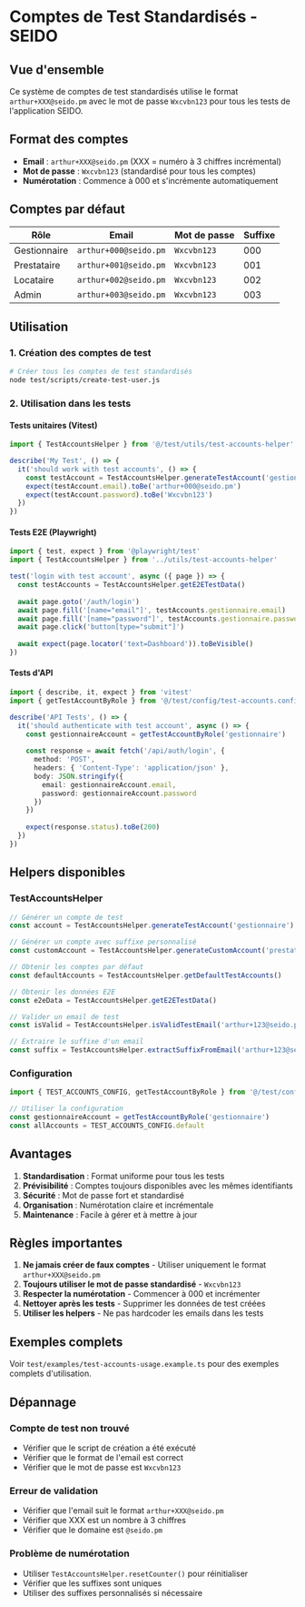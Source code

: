 # Comptes de Test Standardisés - SEIDO

## Vue d'ensemble

Ce système de comptes de test standardisés utilise le format `arthur+XXX@seido.pm` avec le mot de passe `Wxcvbn123` pour tous les tests de l'application SEIDO.

## Format des comptes

- **Email** : `arthur+XXX@seido.pm` (XXX = numéro à 3 chiffres incrémental)
- **Mot de passe** : `Wxcvbn123` (standardisé pour tous les comptes)
- **Numérotation** : Commence à 000 et s'incrémente automatiquement

## Comptes par défaut

| Rôle | Email | Mot de passe | Suffixe |
|------|-------|--------------|---------|
| Gestionnaire | `arthur+000@seido.pm` | `Wxcvbn123` | 000 |
| Prestataire | `arthur+001@seido.pm` | `Wxcvbn123` | 001 |
| Locataire | `arthur+002@seido.pm` | `Wxcvbn123` | 002 |
| Admin | `arthur+003@seido.pm` | `Wxcvbn123` | 003 |

## Utilisation

### 1. Création des comptes de test

```bash
# Créer tous les comptes de test standardisés
node test/scripts/create-test-user.js
```

### 2. Utilisation dans les tests

#### Tests unitaires (Vitest)

```typescript
import { TestAccountsHelper } from '@/test/utils/test-accounts-helper'

describe('My Test', () => {
  it('should work with test accounts', () => {
    const testAccount = TestAccountsHelper.generateTestAccount('gestionnaire')
    expect(testAccount.email).toBe('arthur+000@seido.pm')
    expect(testAccount.password).toBe('Wxcvbn123')
  })
})
```

#### Tests E2E (Playwright)

```typescript
import { test, expect } from '@playwright/test'
import { TestAccountsHelper } from '../utils/test-accounts-helper'

test('login with test account', async ({ page }) => {
  const testAccounts = TestAccountsHelper.getE2ETestData()
  
  await page.goto('/auth/login')
  await page.fill('[name="email"]', testAccounts.gestionnaire.email)
  await page.fill('[name="password"]', testAccounts.gestionnaire.password)
  await page.click('button[type="submit"]')
  
  await expect(page.locator('text=Dashboard')).toBeVisible()
})
```

#### Tests d'API

```typescript
import { describe, it, expect } from 'vitest'
import { getTestAccountByRole } from '@/test/config/test-accounts.config'

describe('API Tests', () => {
  it('should authenticate with test account', async () => {
    const gestionnaireAccount = getTestAccountByRole('gestionnaire')
    
    const response = await fetch('/api/auth/login', {
      method: 'POST',
      headers: { 'Content-Type': 'application/json' },
      body: JSON.stringify({
        email: gestionnaireAccount.email,
        password: gestionnaireAccount.password
      })
    })
    
    expect(response.status).toBe(200)
  })
})
```

## Helpers disponibles

### TestAccountsHelper

```typescript
// Générer un compte de test
const account = TestAccountsHelper.generateTestAccount('gestionnaire')

// Générer un compte avec suffixe personnalisé
const customAccount = TestAccountsHelper.generateCustomAccount('prestataire', '999')

// Obtenir les comptes par défaut
const defaultAccounts = TestAccountsHelper.getDefaultTestAccounts()

// Obtenir les données E2E
const e2eData = TestAccountsHelper.getE2ETestData()

// Valider un email de test
const isValid = TestAccountsHelper.isValidTestEmail('arthur+123@seido.pm')

// Extraire le suffixe d'un email
const suffix = TestAccountsHelper.extractSuffixFromEmail('arthur+123@seido.pm')
```

### Configuration

```typescript
import { TEST_ACCOUNTS_CONFIG, getTestAccountByRole } from '@/test/config/test-accounts.config'

// Utiliser la configuration
const gestionnaireAccount = getTestAccountByRole('gestionnaire')
const allAccounts = TEST_ACCOUNTS_CONFIG.default
```

## Avantages

1. **Standardisation** : Format uniforme pour tous les tests
2. **Prévisibilité** : Comptes toujours disponibles avec les mêmes identifiants
3. **Sécurité** : Mot de passe fort et standardisé
4. **Organisation** : Numérotation claire et incrémentale
5. **Maintenance** : Facile à gérer et à mettre à jour

## Règles importantes

1. **Ne jamais créer de faux comptes** - Utiliser uniquement le format `arthur+XXX@seido.pm`
2. **Toujours utiliser le mot de passe standardisé** - `Wxcvbn123`
3. **Respecter la numérotation** - Commencer à 000 et incrémenter
4. **Nettoyer après les tests** - Supprimer les données de test créées
5. **Utiliser les helpers** - Ne pas hardcoder les emails dans les tests

## Exemples complets

Voir `test/examples/test-accounts-usage.example.ts` pour des exemples complets d'utilisation.

## Dépannage

### Compte de test non trouvé
- Vérifier que le script de création a été exécuté
- Vérifier que le format de l'email est correct
- Vérifier que le mot de passe est `Wxcvbn123`

### Erreur de validation
- Vérifier que l'email suit le format `arthur+XXX@seido.pm`
- Vérifier que XXX est un nombre à 3 chiffres
- Vérifier que le domaine est `@seido.pm`

### Problème de numérotation
- Utiliser `TestAccountsHelper.resetCounter()` pour réinitialiser
- Vérifier que les suffixes sont uniques
- Utiliser des suffixes personnalisés si nécessaire


